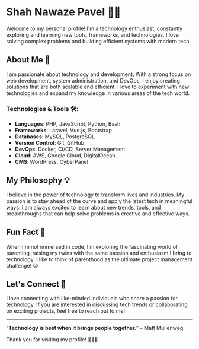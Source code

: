 # Shah Nawaze Pavel 👨‍💻

Welcome to my personal profile! I'm a technology enthusiast, constantly exploring and learning new tools, frameworks, and technologies. I love solving complex problems and building efficient systems with modern tech.

## About Me 🌟

I am passionate about technology and development. With a strong focus on web development, system administration, and DevOps, I enjoy creating solutions that are both scalable and efficient. I love to experiment with new technologies and expand my knowledge in various areas of the tech world.

### Technologies & Tools 🛠️:
- **Languages**: PHP, JavaScript, Python, Bash
- **Frameworks**: Laravel, Vue.js, Bootstrap
- **Databases**: MySQL, PostgreSQL
- **Version Control**: Git, GitHub
- **DevOps**: Docker, CI/CD, Server Management
- **Cloud**: AWS, Google Cloud, DigitalOcean
- **CMS**: WordPress, CyberPanel

## My Philosophy 💡

I believe in the power of technology to transform lives and industries. My passion is to stay ahead of the curve and apply the latest tech in meaningful ways. I am always excited to learn about new trends, tools, and breakthroughs that can help solve problems in creative and effective ways.

## Fun Fact 🎉

When I'm not immersed in code, I'm exploring the fascinating world of parenting, raising my twins with the same passion and enthusiasm I bring to technology. I like to think of parenthood as the ultimate project management challenge! 😉

## Let's Connect 🔗

I love connecting with like-minded individuals who share a passion for technology. If you are interested in discussing tech trends or collaborating on exciting projects, feel free to reach out to me!

---

“**Technology is best when it brings people together.**” – Matt Mullenweg

Thank you for visiting my profile! 👨‍💻🚀
